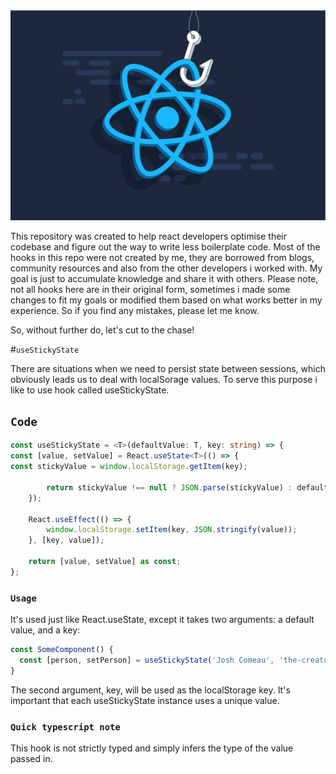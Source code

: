 <img src="/assets/main.jpeg" width="1920px"/>

This repository was created to help react developers optimise their codebase and figure out the way to write less boilerplate code. Most of the hooks in this repo were not created by me, they are borrowed from blogs, community resources and also from the other developers i worked with. My goal is just to accumulate knowledge and share it with others. Please note, not all hooks here are in their original form,  sometimes i made some changes to fit my goals or modified them based on what works better in my experience. So if you find any mistakes, please let me know.

So, without further do, let's cut to the chase!

#`useStickyState`

There are situations when we need to persist state between sessions, which obviously leads us to deal with localSorage values. To serve this purpose i like to use hook called useStickyState.

## `Code`

```typescript
const useStickyState = <T>(defaultValue: T, key: string) => {
const [value, setValue] = React.useState<T>(() => {
const stickyValue = window.localStorage.getItem(key);

        return stickyValue !== null ? JSON.parse(stickyValue) : defaultValue;
    });

    React.useEffect(() => {
        window.localStorage.setItem(key, JSON.stringify(value));
    }, [key, value]);

    return [value, setValue] as const;
};
```
### `Usage`

It's used just like React.useState, except it takes two arguments: a default value, and a key:

```javascript
const SomeComponent() {
  const [person, setPerson] = useStickyState('Josh Comeau', 'the-creator-of-this-hook');
}
```

The second argument, key, will be used as the localStorage key. It's important that each useStickyState instance uses a unique value.

### `Quick typescript note`
This hook is not strictly typed and simply infers the type of the value passed in.

